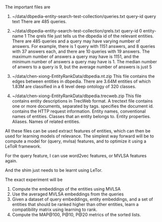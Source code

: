 The important files are

1. ~/data/dbpedia-entity-search-test-collection/queries.txt
   query-id <tab> query text
   There are 485 queries.

2. ~/data/dbpedia-entity-search-test-collection/qrels.txt
   query-id <tab> 0 <tab> entity-name <tab> 1
   The qrels file just tells us the dbpedia id of the relevant entities.
   There are 485 queries and a query may have varying number of answers.
   For example, there is 1 query with 1151 answers, and 8 queries with 37 answers
   each, and there are 10 queries with 19 answers. The maximum number of answers a
   query may have is 1151, and the minimum number of answers a query may have is 1.
   The median number of anwers to a query is 9, but the average number of answers
   is just 5

3. ~/data/chen-xiong-EntityRankData/dbpedia.nt.zip
   This file contains the edges between entities in dbpedia.
   There are 3.64M entities of which 1.83M are classified in a 6 level deep
   ontology of 320 classes.

4. ~/data/chen-xiong-EntityRankData/dbpedia.trecweb.zip
   This file contains entity descriptions in TrecWeb format.
   A trectext file contains one or more documents, separated by <DOC> tags.
   <DOCNO>      specifies the document id.
   <DOCHDR>     contains the HTTP request information.
   <names>      Entity names, conventional names of entities.
   <category>   Classes that an entity belongs to.
   <attributes> Entity properties.
   <SimEn>      Aliases.
   <RelEN>      Names of related entities.

All these files can be used extract features of entities, which can then
be used for learning models of relevance. The simplest way forward will be
to compute a model for (query, mvlsa) features, and to optimize it using a
LeToR framework.

For the query feature, I can use word2vec features, or MVLSA features again.

And the shim just needs to be learnt using LeTor.

The exact experiment will be
1. Compute the embeddings of the entities using MVLSA
2. Use the averaged MVLSA embeddings from the queries
3. Given a dataset of query embeddings, entity embeddings,
   and a set of entities that should be ranked higher than
   other entities, learn a compatibility matrix using learning
   to rank.
4. Compute the MAP@100, P@10, P@20 metrics of the sorted lists.
